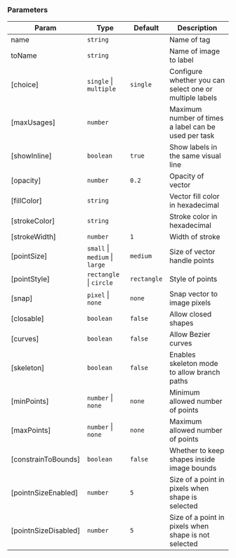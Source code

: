 ### Parameters

| Param | Type | Default | Description |
| --- | --- | --- | --- |
| name | <code>string</code> |  | Name of tag |
| toName | <code>string</code> |  | Name of image to label |
| [choice] | <code>single</code> \| <code>multiple</code> | <code>single</code> | Configure whether you can select one or multiple labels |
| [maxUsages] | <code>number</code> |  | Maximum number of times a label can be used per task |
| [showInline] | <code>boolean</code> | <code>true</code> | Show labels in the same visual line |
| [opacity] | <code>number</code> | <code>0.2</code> | Opacity of vector |
| [fillColor] | <code>string</code> |  | Vector fill color in hexadecimal |
| [strokeColor] | <code>string</code> |  | Stroke color in hexadecimal |
| [strokeWidth] | <code>number</code> | <code>1</code> | Width of stroke |
| [pointSize] | <code>small</code> \| <code>medium</code> \| <code>large</code> | <code>medium</code> | Size of vector handle points |
| [pointStyle] | <code>rectangle</code> \| <code>circle</code> | <code>rectangle</code> | Style of points |
| [snap] | <code>pixel</code> \| <code>none</code> | <code>none</code> | Snap vector to image pixels |
| [closable] | <code>boolean</code> | <code>false</code> | Allow closed shapes |
| [curves] | <code>boolean</code> | <code>false</code> | Allow Bezier curves |
| [skeleton] | <code>boolean</code> | <code>false</code> | Enables skeleton mode to allow branch paths |
| [minPoints] | <code>number</code> \| <code>none</code> | <code>none</code> | Minimum allowed number of points |
| [maxPoints] | <code>number</code> \| <code>none</code> | <code>none</code> | Maximum allowed number of points |
| [constrainToBounds] | <code>boolean</code> | <code>false</code> | Whether to keep shapes inside image bounds |
| [pointnSizeEnabled] | <code>number</code> | <code>5</code> | Size of a point in pixels when shape is selected |
| [pointnSizeDisabled] | <code>number</code> | <code>5</code> | Size of a point in pixels when shape is not selected |

